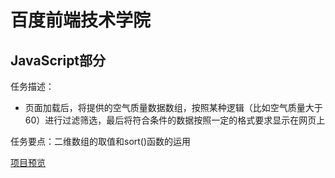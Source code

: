 # 百度前端技术学院
## JavaScript部分
任务描述：
- 页面加载后，将提供的空气质量数据数组，按照某种逻辑（比如空气质量大于60）进行过滤筛选，最后将符合条件的数据按照一定的格式要求显示在网页上

任务要点：二维数组的取值和sort()函数的运用

[项目预览][1]

[1]: http://htmlpreview.github.io/?https://github.com/parabolazz/IFE-demo/blob/master/Stage14/Stage14-1.html
